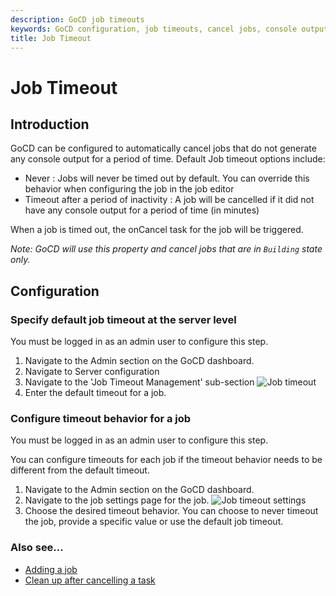 ```yaml
---
description: GoCD job timeouts
keywords: GoCD configuration, job timeouts, cancel jobs, console output, pipeline management, configure timeout
title: Job Timeout
---
```


# Job Timeout

## Introduction

GoCD can be configured to automatically cancel jobs that do not generate any console output for a period of time. Default Job timeout options include:

- Never : Jobs will never be timed out by default. You can override this behavior when configuring the job in the job editor
- Timeout after a period of inactivity : A job will be cancelled if it did not have any console output for a period of time (in minutes)

When a job is timed out, the onCancel task for the job will be triggered.

*Note: GoCD will use this property and cancel jobs that are in `Building` state only.*

## Configuration

### Specify default job timeout at the server level

You must be logged in as an admin user to configure this step.

1. Navigate to the Admin section on the GoCD dashboard.
2. Navigate to Server configuration
3. Navigate to the 'Job Timeout Management' sub-section
    ![Job timeout](../images/pipeline_management_timeout.png)
4. Enter the default timeout for a job.

### Configure timeout behavior for a job

You must be logged in as an admin user to configure this step.

You can configure timeouts for each job if the timeout behavior needs to be different from the default timeout.

1. Navigate to the Admin section on the GoCD dashboard.
2. Navigate to the job settings page for the job.
    ![Job timeout settings](../images/job_timeout_individual.png)
3. Choose the desired timeout behavior. You can choose to never timeout the job, provide a specific value or use the default job timeout.

### Also see...

- [Adding a job](admin_add_job.html)
- [Clean up after cancelling a task](../advanced_usage/dev_clean_up_when_cancel.html)
